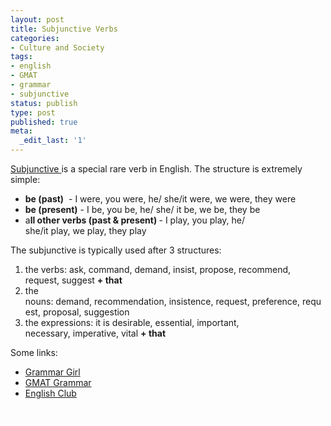 ```yaml
---
layout: post
title: Subjunctive Verbs
categories:
- Culture and Society
tags:
- english
- GMAT
- grammar
- subjunctive
status: publish
type: post
published: true
meta:
  _edit_last: '1'
---
```

<a href="http://en.wikipedia.org/wiki/Subjunctive">Subjunctive </a>is a special rare verb in English. The structure is extremely simple:
<ul>
	<li><strong>be (past)</strong><span> </span> - I were, you were, he/ she/it were, we were, they were</li>
	<li><strong>be (present)</strong> - I be, you be, he/ she/ it be, we be, they be</li>
	<li><span> </span>a<strong>ll other verbs (past &amp; present) </strong>- I play, you play, he/ she/it play, we play, they play</li>
</ul>
<div>
<div>The subjunctive is typically used after 3 structures:</div>
<div>
<ol>
	<li>the verbs: ask, command, demand, insist, propose, recommend, request, suggest <strong>+ that</strong></li>
	<li><strong><span style="font-weight: normal;">the nouns: demand, recommendation, insistence, request, preference, request, proposal, suggestion </span></strong></li>
	<li>the expressions: it is desirable, essential, important, necessary, imperative, vital <strong>+ that</strong></li>
</ol>
</div>
</div>
Some links:
<ul>
	<li><a href="http://grammar.quickanddirtytips.com/subjunctive.aspx">Grammar Girl</a></li>
	<li><a href="http://gmat-grammar.blogspot.com/2006/06/subjunctive-verbs.html">GMAT Grammar</a></li>
	<li><a href="http://www.englishclub.com/grammar/verbs-subjunctive.htm">English Club</a></li>
</ul>
<div><span style="color: #ffffff;">gmat</span></div>
